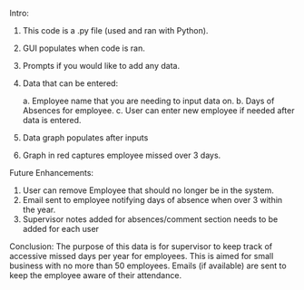  Intro:

 1. This code is a .py file (used and ran with Python).
 2. GUI populates when code is ran.
 3. Prompts if you would like to add any data.
 4. Data that can be entered:

    a. Employee name that you are needing to input data on.
    b. Days of Absences for employee.
    c. User can enter new employee if needed after data is entered.
 5. Data graph populates after inputs
 6. Graph in red captures employee missed over 3 days.

Future Enhancements:

1. User can remove Employee that should no longer be in the system.
2. Email sent to employee notifying days of absence when over 3 within the year.
3. Supervisor notes added for absences/comment section needs to be added for each user

Conclusion:
 The purpose of this data is for supervisor to keep track of accessive missed days per year for employees.
 This is aimed for small business with no more than 50 employees.
 Emails (if available) are sent to keep the employee aware of their attendance.

